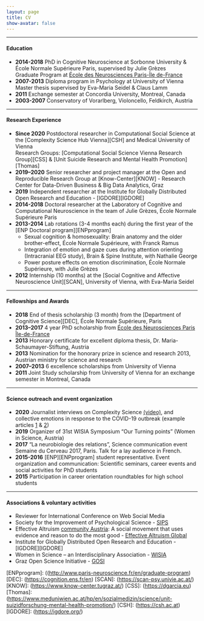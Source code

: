 ```yaml
---
layout: page
title: CV
show-avatar: false
---
```



___


#### Education

* **2014-2018** PhD in Cognitive Neuroscience at Sorbonne University & École Normale Supérieure Paris, supervised by Julie Grèzes  
    Graduate Program at [École des Neurosciences Paris-Île de-France][ENP]
* **2007-2013** Diploma program in Psychology at University of Vienna  
    Master thesis supervised by Eva-Maria Seidel & Claus Lamm 
* **2011** Exchange semester at Concordia University, Montreal, Canada
* **2003-2007** Conservatory of Vorarlberg, Violoncello, Feldkirch, Austria

___


#### Research Experience

* **Since 2020** Postdoctoral researcher in Computational Social Science at the [Complexity Science Hub Vienna][CSH] and Medical University of Vienna  
Research Groups: [Computational Social Science Vienna Research Group][CSS] & [Unit Suicide Research and Mental Health Promotion][Thomas]
* **2019–2020** Senior researcher and project manager at the Open and Reproducible Research Group at [Know-Center][KNOW] - Research Center for Data-Driven Business & Big Data Analytics, Graz
* **2019** Independent researcher at the Institute for Globally Distributed Open Research and Education - [IGDORE][IGDORE] 
* **2014-2018** Doctoral researcher at the Laboratory of Cognitive and Computational Neuroscience in the team of Julie Grèzes, École Normale Supérieure Paris
* **2013-2014** Lab rotations (3-4 months each) during the first year of the [ENP Doctoral program][ENPprogram]
    * Sexual cognition & homosexuality: Brain anatomy and the older brother-effect, École Normale Supérieure, with Franck Ramus
    * Integration of emotion and gaze cues during attention orienting (Intracranial EEG study), Brain & Spine Institute, with Nathalie George
    * Power posture effects on emotion discrimination, École Normale Supérieure, with Julie Grèzes
* **2012** Internship (10 months) at the [Social Cognitive and Affective Neuroscience Unit][SCAN], University of Vienna, with Eva-Maria Seidel

___


#### Fellowships and Awards

* **2018** End of thesis scholarship (3 month) from the [Department of Cognitive Science][DEC], École Normale Supérieure, Paris
* **2013–2017** 4 year PhD scholarship from [École des Neurosciences Paris Île-de-France][ENP]
* **2013** Honorary certificate for excellent diploma thesis, Dr. Maria-Schaumayer-Stiftung, Austria
* **2013** Nomination for the honorary prize in science and research 2013, Austrian ministry for science and research
* **2007–2013** 6 excellence scholarships from University of Vienna
* **2011** Joint Study scholarship from University of Vienna for an exchange semester in Montreal, Canada

___


#### Science outreach and event organization 

* **2020** Journalist interviews on Complexity Science [(video)](https://www.facebook.com/alexandervanderbellen/videos/besuch-im-complexity-science-hub-vienna/731750567653204/), and collective emotions in response to the  COVID-19 outbreak (example articles [1](https://www.derstandard.at/story/2000115973796/coronavirus-twitter-spiegelt-aengste-und-sorgen-der-menschen-wider) & [2](https://science.apa.at/site/kultur_und_gesellschaft/detail.html?key=SCI_20200417_SCI39351351654193650&))
* **2019** Organizer of 31st WISIA Symposium “Our Turning points” (Women in Science, Austria)
* **2017** “La neurobiologie des relations”, Science communication event Semaine du Cerveau 2017, Paris. Talk for a lay audience in French.
* **2015-2016** [ENP][ENPprogram] student representative. Event organization and communication: Scientific seminars, career events and social activities for PhD students
* **2015** Participation in career orientation roundtables for high school students​ 

___


#### Associations & voluntary activities

* Reviewer for International Conference on Web Social Media
* Society for the Improvement of Psychological Science - [SIPS](https://improvingpsych.org)
* Effective Altruism [community Austria](https://effectivealtruism.at/unser-team): A social movement that uses evidence and reason to do the most good - [Effective Altruism Global](https://www.effectivealtruism.org)
* Institute for Globally Distributed Open Research and Education - [IGDORE][IGDORE] 
* Women in Science – an Interdisciplinary Association - [WISIA](http://www.wisia.at/)
* Graz Open Science Initiative - [GOSI](https://twitter.com/GrazOpenScience)


[ENP]: (http://www.paris-neuroscience.fr/en/enp)
[ENPprogram]: ((http://www.paris-neuroscience.fr/en/graduate-program)
[DEC]: (https://cognition.ens.fr/en)
[SCAN]: (https://scan-psy.univie.ac.at/)
[KNOW]: (https://www.know-center.tugraz.at/)
[CSS]: (https://dgarcia.eu)
[Thomas]: (https://www.meduniwien.ac.at/hp/en/sozialmedizin/science/unit-suizidforschung-mental-health-promotion/)
[CSH]: (https://csh.ac.at)
[IGDORE]: (https://igdore.org/)



